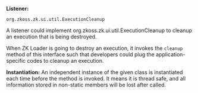 **Listener:**

`org.zkoss.zk.ui.util.ExecutionCleanup`

A listener could implement
<javadoc type="interface">org.zkoss.zk.ui.util.ExecutionCleanup</javadoc>
to cleanup an execution that is being destroyed.

When ZK Loader is going to destroy an execution, it invokes the
`cleanup` method of this interface such that developers could plug the
application-specific codes to cleanup an execution.

**Instantiation:** An independent instance of the given class is
instantiated each time before the method is invoked. It means it is
thread safe, and all information stored in non-static members will be
lost after called.
